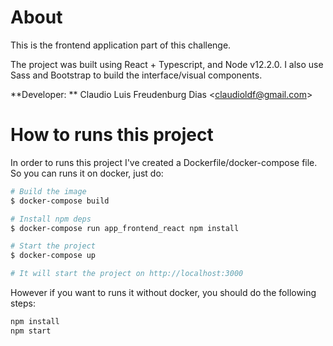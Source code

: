# About
This is the frontend application part of this challenge.

The project was built using React + Typescript, and Node v12.2.0.
I also use Sass and Bootstrap to build the interface/visual components.

**Developer: ** Claudio Luis Freudenburg Dias \<claudioldf@gmail.com>

# How to runs this project
In order to runs this project I've created a Dockerfile/docker-compose file.
So you can runs it on docker, just do:
```bash
# Build the image
$ docker-compose build

# Install npm deps
$ docker-compose run app_frontend_react npm install

# Start the project
$ docker-compose up

# It will start the project on http://localhost:3000
```

However if you want to runs it without docker, you should do the following steps:
```bash
npm install
npm start
```